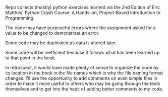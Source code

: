 Repo collects (mostly) python exercises learned via the 2nd Edition of Eric Matthes' Python Crash Course: A Hands-on, Project-Based Introduction to Programming. 

The code may have purposeful errors where the assignment asked for a value to be changed to demonstrate an error. 

Some code may be duplicated as data is altered later. 

Some code will be inefficient because it follows what has been learned up to that point in the book. 

In retrospect, it would have made plenty of sense to organize the code by its location in the book in the file names which is why the file naming format changes. I'll use the opportunity to add comments on even simple files in order to make it more useful to others who may be going through the texts themselves and to get into the habit of adding better comments to my code. 
